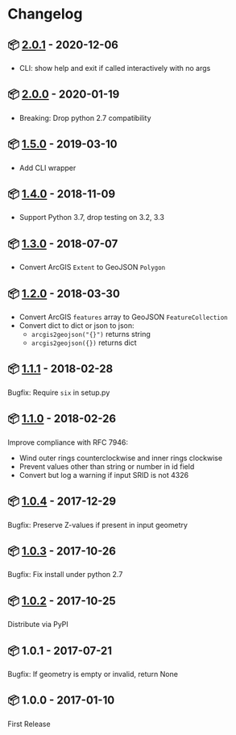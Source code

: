 # Changelog

## 📦 [2.0.1](https://pypi.python.org/pypi/arcgis2geojson/2.0.1) - 2020-12-06

* CLI: show help and exit if called interactively with no args

## 📦 [2.0.0](https://pypi.python.org/pypi/arcgis2geojson/2.0.0) - 2020-01-19

* Breaking: Drop python 2.7 compatibility

## 📦 [1.5.0](https://pypi.python.org/pypi/arcgis2geojson/1.5.0) - 2019-03-10

* Add CLI wrapper

## 📦 [1.4.0](https://pypi.python.org/pypi/arcgis2geojson/1.4.0) - 2018-11-09

* Support Python 3.7, drop testing on 3.2, 3.3

## 📦 [1.3.0](https://pypi.python.org/pypi/arcgis2geojson/1.3.0) - 2018-07-07

* Convert ArcGIS `Extent` to GeoJSON `Polygon`

## 📦 [1.2.0](https://pypi.python.org/pypi/arcgis2geojson/1.2.0) - 2018-03-30

* Convert ArcGIS `features` array to GeoJSON `FeatureCollection`
* Convert dict to dict or json to json:
    * `arcgis2geojson("{}")` returns string
    * `arcgis2geojson({})` returns dict

## 📦 [1.1.1](https://pypi.python.org/pypi/arcgis2geojson/1.1.1) - 2018-02-28

Bugfix: Require `six` in setup.py

## 📦 [1.1.0](https://pypi.python.org/pypi/arcgis2geojson/1.1.0) - 2018-02-26

Improve compliance with RFC 7946:

* Wind outer rings counterclockwise and inner rings clockwise
* Prevent values other than string or number in id field
* Convert but log a warning if input SRID is not 4326

## 📦 [1.0.4](https://pypi.python.org/pypi/arcgis2geojson/1.0.4) - 2017-12-29

Bugfix: Preserve Z-values if present in input geometry

## 📦 [1.0.3](https://pypi.python.org/pypi/arcgis2geojson/1.0.3) - 2017-10-26

Bugfix: Fix install under python 2.7

## 📦 [1.0.2](https://pypi.python.org/pypi/arcgis2geojson/1.0.2) - 2017-10-25

Distribute via PyPI

## 📦 1.0.1 - 2017-07-21

Bugfix: If geometry is empty or invalid, return None

## 📦 1.0.0 - 2017-01-10

First Release
